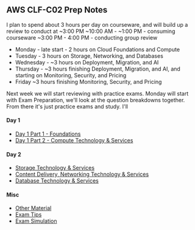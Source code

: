 ## AWS CLF-C02 Prep Notes

I plan to spend about 3 hours per day on courseware, and will build up a review to conduct at ~3:00 PM 
~10:00 AM - ~1:00 PM - consuming courseware
~3:00 PM - 4:00 PM - conducting group review
 - Monday - late start - 2 hours on Cloud Foundations and Compute
 - Tuesday - 3 hours on Storage, Networking, and Databases
 - Wednesday - ~3 hours on Deployment, Migration, and AI
 - Thursday - ~3 hours finishing Deployment, Migration, and AI, and starting on Monitoring, Security, and Pricing
 - Friday ~3 hours finishing Monitoring, Security, and Pricing

Next week we will start reviewing with practice exams. Monday will start with Exam Preparation, we'll look at the question breakdowns together.
From there it's just practice exams and study. I'll 

#### Day 1
 - [Day 1 Part 1 - Foundations](./Foundations.md)
 - [Day 1 Part 2 - Compute Technology & Services](./compute_technology_and_services.md)
#### Day 2
 - [Storage Technology & Services](./storage_technology_and_services.md)
 - [Content Delivery, Networking Technology & Services](./content_delivery_and_networking_technology_and_services.md)
 - [Database Technology & Services](./database_technology_and_services.md)
#### Misc
 - [Other Material](./other_material.md)
 - [Exam Tips](./exam_tips.md)
 - [Exam Simulation](https://app.pluralsight.com/lti-integration/redirect/24ea1482-c9f9-4515-a658-3553ba27e551?originUrl=https%3A%2F%2Fapp.pluralsight.com%2Fsearch%2F)
